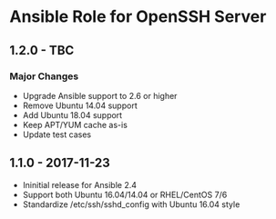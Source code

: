 # Ansible Role for OpenSSH Server

## 1.2.0 - TBC

### Major Changes

  - Upgrade Ansible support to 2.6 or higher
  - Remove Ubuntu 14.04 support
  - Add Ubuntu 18.04 support
  - Keep APT/YUM cache as-is
  - Update test cases

## 1.1.0 - 2017-11-23

  - Ininitial release for Ansible 2.4
  - Support both Ubuntu 16.04/14.04 or RHEL/CentOS 7/6
  - Standardize /etc/ssh/sshd\_config with Ubuntu 16.04 style
